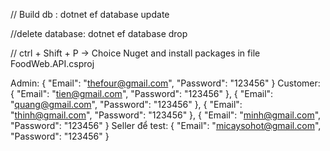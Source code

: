 // Build db : 
dotnet ef database update

//delete database: 
dotnet ef database drop 

// ctrl + Shift + P -> Choice Nuget and install packages in file FoodWeb.API.csproj

Admin: 
    {
        "Email": "thefour@gmail.com",
        "Password": "123456"
    } 
Customer:
    {
        "Email": "tien@gmail.com",
        "Password": "123456"
    },
    {
        "Email": "quang@gmail.com",
        "Password": "123456"
    },
    {
        "Email": "thinh@gmail.com",
        "Password": "123456"
    },
    {
        "Email": "minh@gmail.com",
        "Password": "123456"
    }
Seller để test:
    {
        "Email": "micaysohot@gmail.com",
        "Password": "123456"
    }